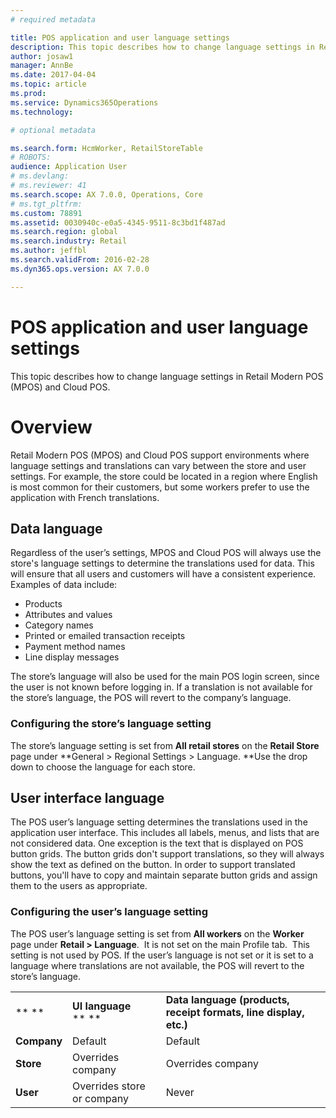 ```yaml
---
# required metadata

title: POS application and user language settings
description: This topic describes how to change language settings in Retail Modern POS (MPOS) and Cloud POS.
author: josaw1
manager: AnnBe
ms.date: 2017-04-04
ms.topic: article
ms.prod: 
ms.service: Dynamics365Operations
ms.technology: 

# optional metadata

ms.search.form: HcmWorker, RetailStoreTable
# ROBOTS: 
audience: Application User
# ms.devlang: 
# ms.reviewer: 41
ms.search.scope: AX 7.0.0, Operations, Core
# ms.tgt_pltfrm: 
ms.custom: 78891
ms.assetid: 0030940c-e0a5-4345-9511-8c3bd1f487ad
ms.search.region: global
ms.search.industry: Retail
ms.author: jeffbl
ms.search.validFrom: 2016-02-28
ms.dyn365.ops.version: AX 7.0.0

---
```


# POS application and user language settings

This topic describes how to change language settings in Retail Modern POS (MPOS) and Cloud POS.

Overview
========

Retail Modern POS (MPOS) and Cloud POS support environments where language settings and translations can vary between the store and user settings. For example, the store could be located in a region where English is most common for their customers, but some workers prefer to use the application with French translations.

## Data language
Regardless of the user’s settings, MPOS and Cloud POS will always use the store's language settings to determine the translations used for data. This will ensure that all users and customers will have a consistent experience.  Examples of data include:

-   Products
-   Attributes and values
-   Category names
-   Printed or emailed transaction receipts
-   Payment method names
-   Line display messages

The store’s language will also be used for the main POS login screen, since the user is not known before logging in. If a translation is not available for the store’s language, the POS will revert to the company’s language.

### Configuring the store’s language setting

The store’s language setting is set from **All retail stores** on the **Retail Store** page under **General &gt; Regional Settings &gt; Language. **Use the drop down to choose the language for each store.

## User interface language
The POS user’s language setting determines the translations used in the application user interface. This includes all labels, menus, and lists that are not considered data. One exception is the text that is displayed on POS button grids. The button grids don't support translations, so they will always show the text as defined on the button. In order to support translated buttons, you'll have to copy and maintain separate button grids and assign them to the users as appropriate.

### Configuring the user’s language setting

The POS user’s language setting is set from **All workers** on the **Worker** page under **Retail &gt; Language**.  It is not set on the main Profile tab.  This setting is not used by POS. If the user’s language is not set or it is set to a language where translations are not available, the POS will revert to the store’s language.  

|             |                            |                                                                   |
|-------------|----------------------------|-------------------------------------------------------------------|
| ** **       | **UI language** ** **      | **Data language (products, receipt formats, line display, etc.)** |
| **Company** | Default                    | Default                                                           |
| **Store**   | Overrides company          | Overrides company                                                 |
| **User**    | Overrides store or company | Never                                                             |



